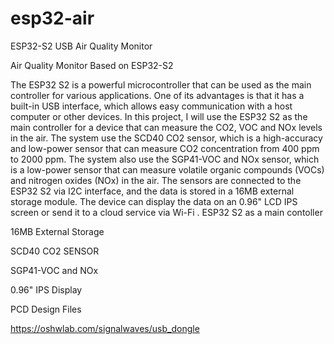 # esp32-air
ESP32-S2 USB Air Quality  Monitor

 Air Quality  Monitor Based on ESP32-S2

The ESP32 S2 is a powerful microcontroller that can be used as the main controller for various applications. One of its advantages is that it has a built-in USB interface, which allows easy communication with a host computer or other devices. In this project, I will use the ESP32 S2 as the main controller for a device that can measure the CO2, VOC and NOx levels in the air. The system use the SCD40 CO2 sensor, which is a high-accuracy and low-power sensor that can measure CO2 concentration from 400 ppm to 2000 ppm. The system also  use the SGP41-VOC and NOx sensor, which is a low-power sensor that can measure volatile organic compounds (VOCs) and nitrogen oxides (NOx) in the air. The sensors are connected to the ESP32 S2 via I2C interface, and the data is stored in a 16MB external storage module. The device can display the data on an 0.96" LCD IPS screen or send it to a cloud service via Wi-Fi .
ESP32 S2 as a main contoller

16MB External Storage 

SCD40 CO2 SENSOR 

SGP41-VOC and NOx

0.96" IPS Display

PCD Design Files

https://oshwlab.com/signalwaves/usb_dongle
 
